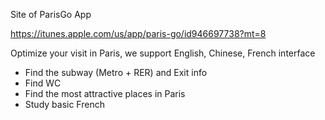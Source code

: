 Site of ParisGo App

https://itunes.apple.com/us/app/paris-go/id946697738?mt=8

Optimize your visit in Paris, we support English, Chinese, French interface
- Find the subway (Metro + RER) and Exit info
- Find WC
- Find the most attractive places in Paris
- Study basic French
